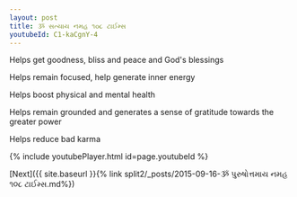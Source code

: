 ```yaml
---
layout: post
title: ૐ સત્યાય નમહ ૧૦૮ ટાઈમ્સ
youtubeId: C1-kaCgnY-4
---
```

 
 
Helps get goodness, bliss and peace and God's blessings
 
Helps remain focused, help generate inner energy 
 
Helps boost physical and mental health 
 
Helps remain grounded and generates a sense of gratitude towards the greater power 
 
Helps reduce bad karma
 
 
 
 


{% include youtubePlayer.html id=page.youtubeId %}
 
[Next]({{ site.baseurl }}{% link  split2/_posts/2015-09-16-ૐ પુરુષોત્તમાય નમહ ૧૦૮ ટાઈમ્સ.md%})
 
